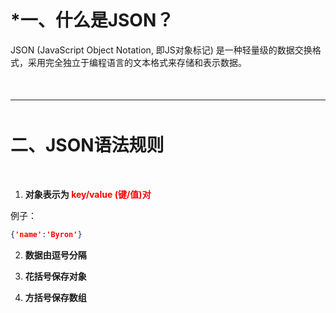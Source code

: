 
<p style='margin-bottom:50px'></p>

# ***一、什么是JSON？**

JSON (JavaScript Object Notation, 即JS对象标记) 是一种轻量级的数据交换格式，采用完全独立于编程语言的文本格式来存储和表示数据。

<p style='margin-bottom:50px'></p>

***

<p style='margin-bottom:50px'></p>

# **二、JSON语法规则**

<p style='margin-bottom:50px'></p>

1. **对象表示为 <font style='color:red'>key/value (键/值)对</font>**

例子：

```json
{'name':'Byron'}
```

2. **数据由逗号分隔**

3. **花括号保存对象**

4. **方括号保存数组**
